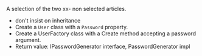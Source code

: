 A selection of the two xx- non selected articles.
 * don't insist on inheritance
* Create a `User` class with a `Password` property. 
* Create a UserFactory class with a Create method accepting a password argument.
* Return value: IPasswordGenerator interface, PasswordGenerator impl 